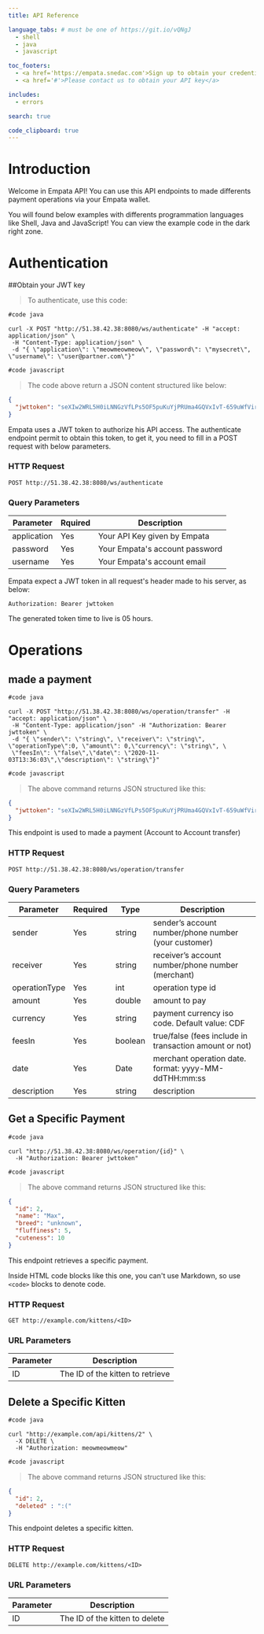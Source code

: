 ```yaml
---
title: API Reference

language_tabs: # must be one of https://git.io/vQNgJ
  - shell
  - java
  - javascript

toc_footers:
  - <a href='https://empata.snedac.com'>Sign up to obtain your credentials</a>
  - <a href='#'>Please contact us to obtain your API key</a>

includes:
  - errors

search: true

code_clipboard: true
---
```


# Introduction

Welcome in Empata API! You can use this API endpoints to made differents payment operations via your Empata wallet.

You will found below examples with differents programmation languages like Shell, Java and JavaScript! You can view the example code in the dark right zone.

# Authentication

##Obtain your JWT key

> To authenticate, use this code:

```java
#code java
```

```shell
curl -X POST "http://51.38.42.38:8080/ws/authenticate" -H "accept: application/json" \
 -H "Content-Type: application/json" \ 
 -d "{ \"application\": \"meowmeowmeow\", \"password\": \"mysecret\", \"username\": \"user@partner.com\"}"
```

```javascript
#code javascript
```

> The code above return a JSON content structured like below:

```json
{
  "jwttoken": "seXIw2WRL5H0iLNNGzVfLPs5OF5puKuYjPRUma4GQVxIvT-659uWfVir5CNd7IOmH5ow"
}
```

Empata uses a JWT token to authorize his API access. The authenticate endpoint permit to obtain this token, to get it, you need to fill in a POST request with below parameters.

### HTTP Request

`POST http://51.38.42.38:8080/ws/authenticate`

### Query Parameters

Parameter | Rquired | Description
--------- | ------- | -----------
application | Yes | Your API Key given by Empata
password | Yes | Your Empata's account password
username | Yes | Your Empata's account email

Empata expect a JWT token in all request's header made to his server, as below:

`Authorization: Bearer jwttoken`

<aside class="notice">
The generated token time to live is 05 hours.
</aside>

# Operations

## made a payment

```java
#code java
```

```shell
curl -X POST "http://51.38.42.38:8080/ws/operation/transfer" -H "accept: application/json" \
 -H "Content-Type: application/json" -H "Authorization: Bearer jwttoken" \ 
 -d "{ \"sender\": \"string\", \"receiver\": \"string\", \"operationType\":0, \"amount\": 0,\"currency\": \"string\", \ 
 \"feesIn\": \"false\",\"date\": \"2020-11-03T13:36:03\",\"description\": \"string\"}"
```

```javascript
#code javascript
```

> The above command returns JSON structured like this:

```json
{
  "jwttoken": "seXIw2WRL5H0iLNNGzVfLPs5OF5puKuYjPRUma4GQVxIvT-659uWfVir5CNd7IOmH5ow"
}
```

This endpoint is used to made a payment (Account to Account transfer)

### HTTP Request

`POST http://51.38.42.38:8080/ws/operation/transfer`

### Query Parameters

Parameter | Required | Type | Description
--------- | ------- | ----------------- | -------------
sender | Yes | string | sender’s account number/phone number (your customer)
receiver | Yes | string | receiver’s account number/phone number (merchant)
operationType | Yes | int | operation type id
amount | Yes | double | amount to pay
currency | Yes | string | payment currency iso code. Default value: CDF
feesIn | Yes | boolean | true/false (fees include in transaction amount or not)
date | Yes | Date | merchant operation date. format: yyyy-MM-ddTHH:mm:ss
description | Yes | string | description

## Get a Specific Payment

```java
#code java
```

```shell
curl "http://51.38.42.38:8080/ws/operation/{id}" \
  -H "Authorization: Bearer jwttoken"
```

```javascript
#code javascript
```

> The above command returns JSON structured like this:

```json
{
  "id": 2,
  "name": "Max",
  "breed": "unknown",
  "fluffiness": 5,
  "cuteness": 10
}
```

This endpoint retrieves a specific payment.

<aside class="warning">Inside HTML code blocks like this one, you can't use Markdown, so use <code>&lt;code&gt;</code> blocks to denote code.</aside>

### HTTP Request

`GET http://example.com/kittens/<ID>`

### URL Parameters

Parameter | Description
--------- | -----------
ID | The ID of the kitten to retrieve

## Delete a Specific Kitten

```java
#code java
```

```shell
curl "http://example.com/api/kittens/2" \
  -X DELETE \
  -H "Authorization: meowmeowmeow"
```

```javascript
#code javascript
```

> The above command returns JSON structured like this:

```json
{
  "id": 2,
  "deleted" : ":("
}
```

This endpoint deletes a specific kitten.

### HTTP Request

`DELETE http://example.com/kittens/<ID>`

### URL Parameters

Parameter | Description
--------- | -----------
ID | The ID of the kitten to delete

